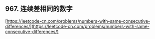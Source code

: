 **967. 连续差相同的数字**  
---
[https://leetcode-cn.com/problems/numbers-with-same-consecutive-differences/](https://leetcode-cn.com/problems/numbers-with-same-consecutive-differences/)  
